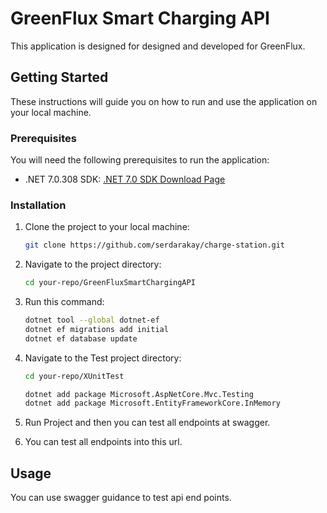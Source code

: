 # GreenFlux Smart Charging API

This application is designed for designed and developed for GreenFlux.

## Getting Started

These instructions will guide you on how to run and use the application on your local machine.

### Prerequisites

You will need the following prerequisites to run the application:

- .NET 7.0.308 SDK: [.NET 7.0 SDK Download Page](https://dotnet.microsoft.com/download/dotnet/7.0)

### Installation

1. Clone the project to your local machine:

   ```bash
   git clone https://github.com/serdarakay/charge-station.git

2. Navigate to the project directory:

    ```bash
    cd your-repo/GreenFluxSmartChargingAPI

3. Run this command:

    ```bash
    dotnet tool --global dotnet-ef
    dotnet ef migrations add initial
    dotnet ef database update

4. Navigate to the Test project directory:

    ```bash
    cd your-repo/XUnitTest

    dotnet add package Microsoft.AspNetCore.Mvc.Testing
    dotnet add package Microsoft.EntityFrameworkCore.InMemory

5. Run Project and then you can test all endpoints at swagger.

7. You can test all endpoints into this url.


## Usage

You can use swagger guidance to test api end points.